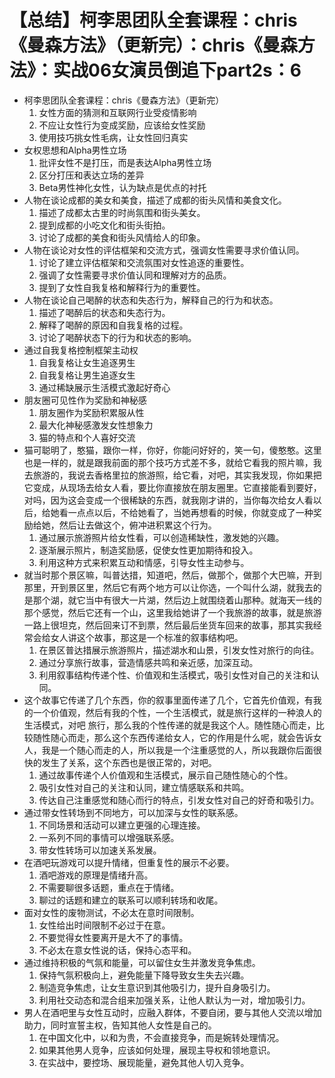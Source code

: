 # 【总结】柯李思团队全套课程：chris《曼森方法》（更新完）：chris《曼森方法》：实战06女演员倒追下part2s：6

-   柯李思团队全套课程：chris《曼森方法》（更新完）
    1.  女性方面的猜测和互联网行业受疫情影响
    2.  不应让女性行为变成奖励，应该给女性奖励
    3.  使用技巧挑女性毛病，让女性回归真实
-   女权思想和Alpha男性立场
    1.  批评女性不是打压，而是表达Alpha男性立场
    2.  区分打压和表达立场的差异
    3.  Beta男性神化女性，认为缺点是优点的衬托
-   人物在谈论成都的美女和美食，描述了成都的街头风情和美食文化。
    1.  描述了成都太古里的时尚氛围和街头美女。
    2.  提到成都的小吃文化和街头街拍。
    3.  讨论了成都的美食和街头风情给人的印象。
-   人物在谈论对女性的评估框架和交流方式，强调女性需要寻求价值认同。
    1.  讨论了建立评估框架和交流氛围对女性追逐的重要性。
    2.  强调了女性需要寻求价值认同和理解对方的品质。
    3.  提到了女性自我复格和解释行为的重要性。
-   人物在谈论自己喝醉的状态和失态行为，解释自己的行为和状态。
    1.  描述了喝醉后的状态和失态行为。
    2.  解释了喝醉的原因和自我复格的过程。
    3.  讨论了喝醉状态下的行为和状态的影响。
-   通过自我复格控制框架主动权
    1.  自我复格让女生追逐男生
    2.  自我复格让男生追逐女生
    3.  通过稀缺展示生活模式激起好奇心
-   朋友圈可见性作为奖励和神秘感
    1.  朋友圈作为奖励积累服从性
    2.  最大化神秘感激发女性想象力
    3.  猫的特点和个人喜好交流
-   猫可聪明了，憨猫，跟你一样，你好，你能问好好的，笑一句，傻憨憨。这里也是一样的，就是跟我前面的那个技巧方式差不多，就给它看我的照片嘛，我去旅游的，我说去香格里拉的旅游照，给它看，对吧，其实我发现，你如果把它变成，从现场去给女人看，要比你直接放在朋友圈里。它直接能看到要好，对吗，因为这会变成一个很稀缺的东西，就我刚才讲的，当你每次给女人看以后，给她看一点点以后，不给她看了，当她再想看的时候，你就变成了一种奖励给她，然后让去做这个，俯冲进积累这个行为。
    1.  通过展示旅游照片给女性看，可以创造稀缺性，激发她的兴趣。
    2.  逐渐展示照片，制造奖励感，促使女性更加期待和投入。
    3.  利用这种方式来积累互动和情感，引导女性主动参与。
-   就当时那个景区嘛，叫普达措，知道吧，然后，做那个，做那个大巴嘛，开到那里，开到景区里，然后它有两个地方可以让你选，一个叫什么湖，就我去的是那个湖，就它当中有很大一片湖，然后边上就围绕着山那种。就海天一线的那个感觉，然后它还有一个山，这里我给她讲了一个我旅游的故事，就是旅游一路上很坦克，然后回来订不到票，然后最后坐货车回来的故事，那其实我经常会给女人讲这个故事，那这是一个标准的叙事结构吧。
    1.  在景区普达措展示旅游照片，描述湖水和山景，引发女性对旅行的向往。
    2.  通过分享旅行故事，营造情感共鸣和亲近感，加深互动。
    3.  利用叙事结构传递个性、价值观和生活模式，吸引女性对自己的关注和认同。
-   这个故事它传递了几个东西，你的叙事里面传递了几个，它首先价值观，有我的一个价值观，然后有我的个性，一个生活模式，就是旅行这样的一种浪人的生活模式，对吧 旅行，那么我的个性传递的就是我这个人。随性随心而走，比较随性随心而走，那么这个东西传递给女人，它的作用是什么呢，就会告诉女人，我是一个随心而走的人，所以我是一个注重感觉的人，所以我跟你后面很快的发生了关系，这个东西也是很正常的，对吧。
    1.  通过故事传递个人价值观和生活模式，展示自己随性随心的个性。
    2.  吸引女性对自己的关注和认同，建立情感联系和共鸣。
    3.  传达自己注重感觉和随心而行的特点，引发女性对自己的好奇和吸引力。
-   通过带女性转场到不同地方，可以加深与女性的联系感。
    1.  不同场景和活动可以建立更强的心理连接。
    2.  一系列不同的事情可以增强联系感。
    3.  带女性转场可以加速关系发展。
-   在酒吧玩游戏可以提升情绪，但重复性的展示不必要。
    1.  酒吧游戏的原理是情绪升高。
    2.  不需要聊很多话题，重点在于情绪。
    3.  聊过的话题和建立的联系可以顺利转场和收尾。
-   面对女性的废物测试，不必太在意时间限制。
    1.  女性给出时间限制不必过于在意。
    2.  不要觉得女性要离开是大不了的事情。
    3.  不必太在意女性说的话，保持心态平和。
-   通过维持积极的气氛和能量，可以留住女生并激发竞争焦虑。
    1.  保持气氛积极向上，避免能量下降导致女生失去兴趣。
    2.  制造竞争焦虑，让女生意识到其他吸引力，提升自身吸引力。
    3.  利用社交动态和混合组来加强关系，让他人默认为一对，增加吸引力。
-   男人在酒吧里与女性互动时，应融入群体，不要自闭，要与其他人交流以增加助力，同时宣誓主权，告知其他人女性是自己的。
    1.  在中国文化中，以和为贵，不会直接竞争，而是婉转处理情况。
    2.  如果其他男人竞争，应该如何处理，展现主导权和领地意识。
    3.  在实战中，要控场、展现能量，避免其他人切入竞争。